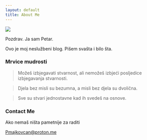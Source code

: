 ```yaml
---
layout: default
title: About Me
---
```


<img class="profile-picture" src="{{site.baseurl}}/{{site.profile-picture}}">

Pozdrav. 
Ja sam Petar.

Ovo je moj neslužbeni blog. Pišem svašta i bilo šta. 

### Mrvice mudrosti

> Možeš izbjegavati stvarnost, ali nemožeš izbjeći posljedice izbjegavanja stvarnosti.

> Djela bez misli su bezumna, a misli bez djela su dvolična.

> Sve su stvari jednostavne kad ih svedeš na osnove.

### Contact Me

Ako nemaš ništa pametnije za raditi

Pmajkovcan@proton.me
